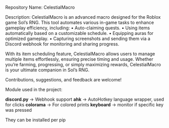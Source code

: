 Repository Name: CelestialMacro

Description:
CelestialMacro is an advanced macro designed for the Roblox game Sol’s RNG. This tool automates various in-game tasks to enhance gameplay efficiency, including:
	•	Auto-claiming quests.
	•	Using items automatically based on a customizable schedule.
	•	Equipping auras for optimized gameplay.
	•	Capturing screenshots and sending them via a Discord webhook for monitoring and sharing progress.

With its item scheduling feature, CelestialMacro allows users to manage multiple items effortlessly, ensuring precise timing and usage. Whether you’re farming, progressing, or simply maximizing rewards, CelestialMacro is your ultimate companion in Sol’s RNG.

Contributions, suggestions, and feedback are welcome!


Module used in the project:

**discord.py** -> Webhook support
**ahk** -> AutoHotkey language wrapper, used for clicks 
**colorama** -> For colored prints
**keyboard** -> monitor if specific key was pressed

They can be installed per pip

